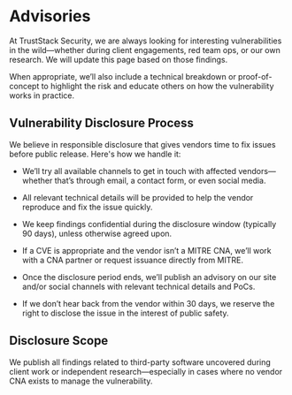 # Advisories

At TrustStack Security, we are always looking for interesting vulnerabilities in the wild—whether during client engagements, red team ops, or our own research. We will update this page based on those findings.

When appropriate, we’ll also include a technical breakdown or proof-of-concept to highlight the risk and educate others on how the vulnerability works in practice.

## Vulnerability Disclosure Process

We believe in responsible disclosure that gives vendors time to fix issues before public release. Here's how we handle it:

* We’ll try all available channels to get in touch with affected vendors—whether that’s through email, a contact form, or even social media.

* All relevant technical details will be provided to help the vendor reproduce and fix the issue quickly.

* We keep findings confidential during the disclosure window (typically 90 days), unless otherwise agreed upon.

* If a CVE is appropriate and the vendor isn’t a MITRE CNA, we’ll work with a CNA partner or request issuance directly from MITRE.

* Once the disclosure period ends, we’ll publish an advisory on our site and/or social channels with relevant technical details and PoCs.

* If we don’t hear back from the vendor within 30 days, we reserve the right to disclose the issue in the interest of public safety.



## Disclosure Scope
We publish all findings related to third-party software uncovered during client work or independent research—especially in cases where no vendor CNA exists to manage the vulnerability.
